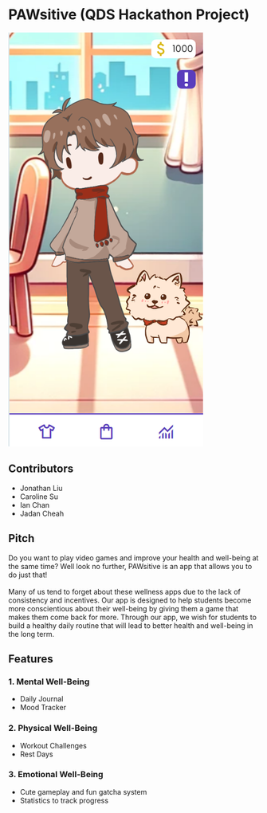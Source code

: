 # PAWsitive (QDS Hackathon Project)

![Game Screenshot](images/game_screenshot.png)

## Contributors

- Jonathan Liu
- Caroline Su
- Ian Chan
- Jadan Cheah

## Pitch

Do you want to play video games and improve your health and well-being at the same time? Well look no further, PAWsitive is an app that allows you to do just that!
<br>
<br>
Many of us tend to forget about these wellness apps due to the lack of consistency and incentives. Our app is designed to help students become more conscientious about their well-being by giving them a game that makes them come back for more. Through our app, we wish for students to build a healthy daily routine that will lead to better health and well-being in the long term.

## Features

### 1. Mental Well-Being

- Daily Journal
- Mood Tracker

### 2. Physical Well-Being

- Workout Challenges
- Rest Days

### 3. Emotional Well-Being

- Cute gameplay and fun gatcha system
- Statistics to track progress
